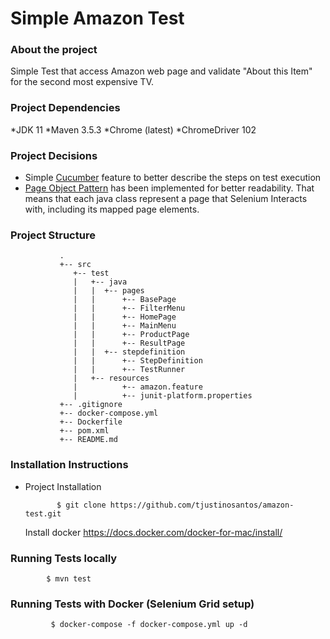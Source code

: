
# Simple Amazon Test

### About the project

Simple Test that access Amazon web page and validate "About this Item" for the second most expensive TV.

### Project Dependencies

*JDK 11
*Maven 3.5.3
*Chrome (latest)
*ChromeDriver 102

### Project Decisions
* Simple [Cucumber](https://docs.cucumber.io/) feature to better describe the steps on test execution
* [Page Object Pattern](https://martinfowler.com/bliki/PageObject.html) has been implemented for better readability. That means that each java class represent a page that Selenium Interacts with, including its mapped page elements.

### Project Structure

               .
               +-- src
                  +-- test
                  |   +-- java
                  |   |  +-- pages
                  |   |      +-- BasePage
                  |   |      +-- FilterMenu
                  |   |      +-- HomePage
                  |   |      +-- MainMenu
                  |   |      +-- ProductPage
                  |   |      +-- ResultPage
                  |   |  +-- stepdefinition
                  |   |      +-- StepDefinition
                  |   |      +-- TestRunner
                  |   +-- resources
                  |          +-- amazon.feature
                  |          +-- junit-platform.properties
               +-- .gitignore
               +-- docker-compose.yml
               +-- Dockerfile
               +-- pom.xml
               +-- README.md

### Installation Instructions

* Project Installation

             $ git clone https://github.com/tjustinosantos/amazon-test.git

  Install docker  https://docs.docker.com/docker-for-mac/install/

### Running Tests locally

            $ mvn test

### Running Tests with Docker (Selenium Grid setup)

             $ docker-compose -f docker-compose.yml up -d
